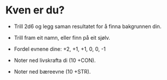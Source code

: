 # Kven er du?

- Trill 2d6 og legg saman resultatet for å finna bakgrunnen din.

- Trill fram eit namn, eller finn på eit sjølv.

- Fordel evnene dine:
  +2, +1, +1, 0, 0, -1

- Noter ned livskrafta di (10 +CON).

- Noter ned bæreevne (10 +STR).
